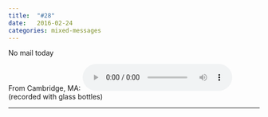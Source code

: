 ```yaml
---
title:  "#28"
date:   2016-02-24
categories: mixed-messages
---
```

No mail today

From Cambridge, MA:
<audio controls="controls">
	<a href="/assets/mm/2-24-16.mp3">2-24-16.mp3</a>
	<source src="/assets/mm/2-24-16.mp3" type="audio/wav">
</audio>
(recorded with glass bottles)

***